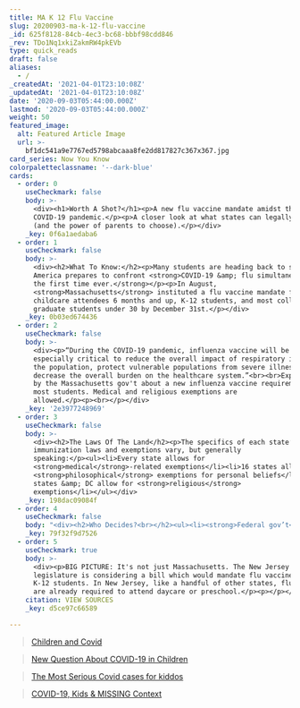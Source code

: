 ```yaml
---
title: MA K 12 Flu Vaccine
slug: 20200903-ma-k-12-flu-vaccine
_id: 625f8128-84cb-4ec3-bc68-bbbf98cdd846
_rev: TDo1Nq1xkiZakmRW4pkEVb
type: quick_reads
draft: false
aliases:
  - /
_createdAt: '2021-04-01T23:10:08Z'
_updatedAt: '2021-04-01T23:10:08Z'
date: '2020-09-03T05:44:00.000Z'
lastmod: '2020-09-03T05:44:00.000Z'
weight: 50
featured_image:
  alt: Featured Article Image
  url: >-
    bf1dc541a9e7767ed5798abcaaa8fe2dd817827c367x367.jpg
card_series: Now You Know
colorpaletteclassname: '--dark-blue'
cards:
  - order: 0
    useCheckmark: false
    body: >-
      <div><h1>Worth A Shot?</h1><p>A new flu vaccine mandate amidst the
      COVID-19 pandemic.</p><p>A closer look at what states can legally require
      (and the power of parents to choose).</p></div>
    _key: 0f6a1aedaba6
  - order: 1
    useCheckmark: false
    body: >-
      <div><h2>What To Know:</h2><p>Many students are heading back to school as
      America prepares to confront <strong>COVID-19 &amp; flu simultaneously for
      the first time ever.</strong></p><p>In August,
      <strong>Massachusetts</strong> instituted a flu vaccine mandate for
      childcare attendees 6 months and up, K-12 students, and most college &amp;
      graduate students under 30 by December 31st.</p></div>
    _key: 0b03ed674436
  - order: 2
    useCheckmark: false
    body: >-
      <div><p>“During the COVID-19 pandemic, influenza vaccine will be
      especially critical to reduce the overall impact of respiratory illness on
      the population, protect vulnerable populations from severe illness, and
      decrease the overall burden on the healthcare system.”<br><br>Explanation
      by the Massachusetts gov't about a new influenza vaccine requirement for
      most students. Medical and religious exemptions are
      allowed.</p><p><br></p></div>
    _key: '2e3977248969'
  - order: 3
    useCheckmark: false
    body: >-
      <div><h2>The Laws Of The Land</h2><p>The specifics of each state’s school
      immunization laws and exemptions vary, but generally
      speaking:</p><ul><li>Every state allows for
      <strong>medical</strong>-related exemptions</li><li>16 states allow for
      <strong>philosophical</strong> exemptions for personal beliefs</li><li>45
      states &amp; DC allow for <strong>religious</strong>
      exemptions</li></ul></div>
    _key: 198dac09084f
  - order: 4
    useCheckmark: false
    body: "<div><h2>Who Decides?<br></h2><ul><li><strong>Federal gov’t</strong> makes recommendations – not laws or policies – regarding vaccinations and immunizations.</li><li>Your <strong>state gov’</strong>t sets vaccination requirements for attending school.</li><li><strong>Why?</strong>\_Simply – the federal gov’t is responsible for your national security, and your state for your personal safety.</li><li>Ultimately, <strong>parents</strong>\_<strong>decide</strong> – with some opting for homeschooling.</li></ul></div>"
    _key: 79f32f9d7526
  - order: 5
    useCheckmark: true
    body: >-
      <div><p>BIG PICTURE: It's not just Massachusetts. The New Jersey
      legislature is considering a bill which would mandate flu vaccines for
      K-12 students. In New Jersey, like a handful of other states, flu vaccines
      are already required to attend daycare or preschool.</p><p></p></div>
    citation: VIEW SOURCES
    _key: d5ce97c66589

---
```

> [Children and Covid](https://smarthernews.com/children-and-covid/)





> [New Question About COVID-19 in Children](https://smarthernews.com/new-question-about-covid-19-in-children/)





> [The Most Serious Covid cases for kiddos](https://smarthernews.com/the-most-serious-covid-cases-for-kiddos/)





> [COVID-19, Kids & MISSING Context](https://smarthernews.com/article/covid-19-kids-missing-context/)